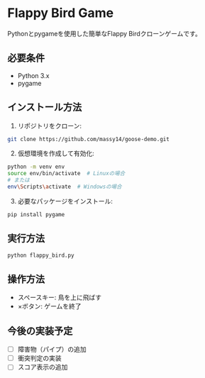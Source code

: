 # Flappy Bird Game

Pythonとpygameを使用した簡単なFlappy Birdクローンゲームです。

## 必要条件

- Python 3.x
- pygame

## インストール方法

1. リポジトリをクローン:
```bash
git clone https://github.com/massy14/goose-demo.git
```

2. 仮想環境を作成して有効化:
```bash
python -m venv env
source env/bin/activate  # Linuxの場合
# または
env\Scripts\activate  # Windowsの場合
```

3. 必要なパッケージをインストール:
```bash
pip install pygame
```

## 実行方法

```bash
python flappy_bird.py
```

## 操作方法

- スペースキー: 鳥を上に飛ばす
- ×ボタン: ゲームを終了

## 今後の実装予定

- [ ] 障害物（パイプ）の追加
- [ ] 衝突判定の実装
- [ ] スコア表示の追加